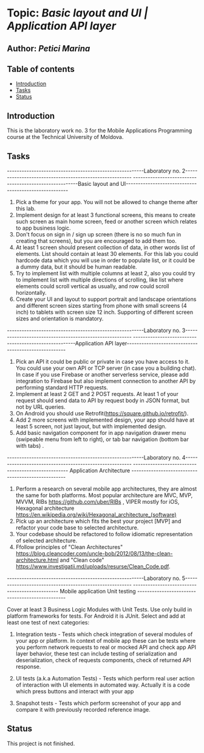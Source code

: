# Topic: *Basic layout and UI | Application API layer*
## Author: *Petici Marina*


## Table of contents
* [Introduction](#introduction)
* [Tasks](#tasks)
* [Status](#status)

## Introduction
This is the laboratory work no. 3 for the Mobile Applications Programming course at the Technical University of Moldova.
   
## Tasks

--------------------------------------------------------Laboratory no. 2--------------------------------------------------------
-------------------------------------------------------Basic layout and UI------------------------------------------------------

1. Pick a theme for your app. You will not be allowed to change theme after this lab.
2. Implement design for at least 3 functional screens, this means to create such screen as main home screen, feed or another screen which relates to app business logic.
3. Don't focus on sign in / sign up screen (there is no so much fun in creating that screens), but you are encouraged to add them too.
4. At least 1 screen should present collection of data, in other words list of elements.
List should contain at least 30 elements. For this lab you could hardcode data which you will use in order to populate list, or it could be a dummy data, but it should be human readable.
5. Try to implement list with multiple columns at least 2, also you could try to implement list with multiple directions of scrolling, like list where elements could scroll vertical as usually, and row could scroll horizontally.
6. Create your UI and layout to support portrait and landscape orientations and different screen sizes starting from phone with small screens (4 inch) to tablets with screen size 12 inch. Supporting of different screen sizes and orientation is mandatory.

--------------------------------------------------------Laboratory no. 3--------------------------------------------------------
------------------------------------------------------Application API layer-----------------------------------------------------

1. Pick an API it could be public or private in case you have access to it. You could use your own API or TCP server (in case you a building chat). In case if you use Firebase or another serverless service, please add integration to Firebase but also implement connection to another API by performing standard HTTP requests.
2. Implement at least 2 GET and 2 POST requests. At least 1 of your request should send data to API by request body in JSON format, but not by URL queries.
3. On Android you should use Retrofit(https://square.github.io/retrofit/).
4. Add 2 more screens with implemented design, your app should have at least 5 screen, not just layout, but with implemented design.
5. Add basic navigation component for in app navigation drawer menu (swipeable menu from left to right), or tab bar navigation (bottom bar with tabs) .

--------------------------------------------------------Laboratory no. 4--------------------------------------------------------
--------------------------------------------------- Application Architecture ---------------------------------------------------

1. Perform a research on several mobile app architectures, they are almost the same for both platforms. Most popular architecture are MVC, MVP, MVVM, RIBs https://github.com/uber/RIBs , VIPER mostly for iOS, Hexagonal architecture https://en.wikipedia.org/wiki/Hexagonal_architecture_(software) 
2. Pick up an architecture which fits the best your project [MVP] and refactor your code base to selected architecture. 
3. Your codebase should be refactored to follow idiomatic representation of selected architecture. 
4. Ffollow principles of "Clean Architectures" https://blog.cleancoder.com/uncle-bob/2012/08/13/the-clean-architecture.html and "Clean code" https://www.investigatii.md/uploads/resurse/Clean_Code.pdf.

--------------------------------------------------------Laboratory no. 5--------------------------------------------------------
----------------------------------------------- Mobile application Unit testing ------------------------------------------------

Cover at least 3 Business Logic Modules with Unit Tests. Use only build in platform frameworks for tests. For Android it is JUnit.
Select and add at least one test of next categories:

1. Integration tests - Tests which check integration of several modules of your app or platform. In context of mobile app these can be tests where you perform network requests to real or mocked API and check app API layer behavior, these test can include testing of serialization and deserialization, check of requests components, check of returned API response.

2. UI tests (a.k.a Automation Tests) - Tests which perform real user action of interaction with UI elements in automated way. Actually it is a code which press buttons and interact with your app

3. Snapshot tests - Tests which perform screenshot of your app and compare it with previously recorded reference image.

## Status
This project is not finished.

